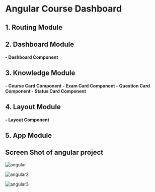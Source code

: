 # Angular Course Dashboard

## 1. Routing Module
## 2. Dashboard Module
#### - Dashboard Component
## 3. Knowledge Module
#### - Course Card Component - Exam Card Component - Question Card Component - Status Card Component
## 4. Layout Module
#### - Layout Component
## 5. App Module
 
## Screen Shot of angular project

![angular](https://user-images.githubusercontent.com/58641475/94736895-a6d58480-0375-11eb-95b5-466e10c3b6b2.png)

![angular2](https://user-images.githubusercontent.com/58641475/94739555-d6868b80-0379-11eb-9ef4-88598763e2f6.png)

![angular3](https://user-images.githubusercontent.com/58641475/94739636-f3bb5a00-0379-11eb-8bf5-c1144c6ceede.png)


